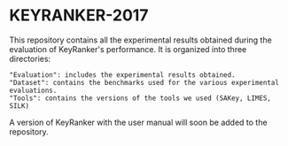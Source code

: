 # KEYRANKER-2017
This repository contains all the experimental results obtained during the evaluation of KeyRanker's performance. It is organized into three directories:

    "Evaluation": includes the experimental results obtained.
    "Dataset": contains the benchmarks used for the various experimental evaluations.
    "Tools": contains the versions of the tools we used (SAKey, LIMES, SILK)

A version of KeyRanker with the user manual will soon be added to the repository.
